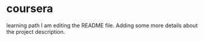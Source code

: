 # coursera
learning path
I am editing the README file. Adding some more details about the project description.
